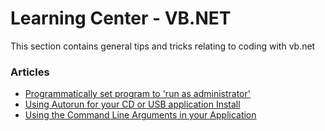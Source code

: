 # Learning Center - VB.NET

This section contains general tips and tricks relating to coding with vb.net

### Articles

- [Programmatically set program to 'run as administrator'](kb1.md)
- [Using Autorun for your CD or USB application Install](kb.2)
- [Using the Command Line Arguments in your Application](kb3.md)